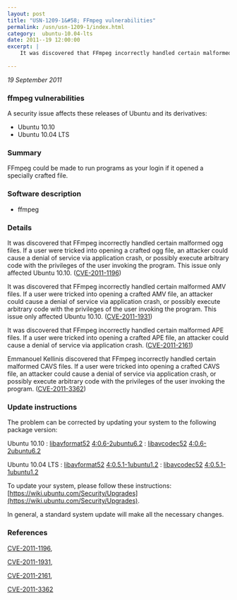 ```yaml
---
layout: post
title: "USN-1209-1&#58; FFmpeg vulnerabilities"
permalink: /usn/usn-1209-1/index.html
category:  ubuntu-10.04-lts
date: 2011--19 12:00:00
excerpt: |
    It was discovered that FFmpeg incorrectly handled certain malformed ogg files. If a user were tricked into opening a crafted ogg file, an attacker could cause a denial of service via application crash, or possibly execute arbitrary code with the privileges of the user invoking the program. This issue only affected Ubuntu 10.10. ([CVE-2011-1196](http://people.ubuntu.com/~ubuntu-security/cve/CVE-2011-1196))
    
--- 
```

 
 

*19 September 2011*

### ffmpeg vulnerabilities

A security issue affects these releases of Ubuntu and its derivatives:

* Ubuntu 10.10
* Ubuntu 10.04 LTS

### Summary

FFmpeg could be made to run programs as your login if it opened a specially crafted file.

### Software description

* ffmpeg 

### Details

It was discovered that FFmpeg incorrectly handled certain malformed ogg files. If a user were tricked into opening a crafted ogg file, an attacker could cause a denial of service via application crash, or possibly execute arbitrary code with the privileges of the user invoking the program. This issue only affected Ubuntu 10.10. ([CVE-2011-1196](http://people.ubuntu.com/~ubuntu-security/cve/CVE-2011-1196))

It was discovered that FFmpeg incorrectly handled certain malformed AMV files. If a user were tricked into opening a crafted AMV file, an attacker could cause a denial of service via application crash, or possibly execute arbitrary code with the privileges of the user invoking the program. This issue only affected Ubuntu 10.10. ([CVE-2011-1931](http://people.ubuntu.com/~ubuntu-security/cve/CVE-2011-1931))

It was discovered that FFmpeg incorrectly handled certain malformed APE files. If a user were tricked into opening a crafted APE file, an attacker could cause a denial of service via application crash. ([CVE-2011-2161](http://people.ubuntu.com/~ubuntu-security/cve/CVE-2011-2161))

Emmanouel Kellinis discovered that FFmpeg incorrectly handled certain malformed CAVS files. If a user were tricked into opening a crafted CAVS file, an attacker could cause a denial of service via application crash, or possibly execute arbitrary code with the privileges of the user invoking the program. ([CVE-2011-3362](http://people.ubuntu.com/~ubuntu-security/cve/CVE-2011-3362)) 

### Update instructions

The problem can be corrected by updating your system to the following package version:

Ubuntu 10.10
 : [libavformat52](https://launchpad.net/ubuntu/+source/ffmpeg) <span> [4:0.6-2ubuntu6.2](https://launchpad.net/ubuntu/+source/ffmpeg/4:0.6-2ubuntu6.2) </span> 
 : [libavcodec52](https://launchpad.net/ubuntu/+source/ffmpeg) <span> [4:0.6-2ubuntu6.2](https://launchpad.net/ubuntu/+source/ffmpeg/4:0.6-2ubuntu6.2) </span> 

Ubuntu 10.04 LTS
 : [libavformat52](https://launchpad.net/ubuntu/+source/ffmpeg) <span> [4:0.5.1-1ubuntu1.2](https://launchpad.net/ubuntu/+source/ffmpeg/4:0.5.1-1ubuntu1.2) </span> 
 : [libavcodec52](https://launchpad.net/ubuntu/+source/ffmpeg) <span> [4:0.5.1-1ubuntu1.2](https://launchpad.net/ubuntu/+source/ffmpeg/4:0.5.1-1ubuntu1.2) </span> 

To update your system, please follow these instructions: [https://wiki.ubuntu.com/Security/Upgrades](https://wiki.ubuntu.com/Security/Upgrades).

In general, a standard system update will make all the necessary changes. 

### References

 
 [CVE-2011-1196](http://people.ubuntu.com/~ubuntu-security/cve/CVE-2011-1196), 

 [CVE-2011-1931](http://people.ubuntu.com/~ubuntu-security/cve/CVE-2011-1931), 

 [CVE-2011-2161](http://people.ubuntu.com/~ubuntu-security/cve/CVE-2011-2161), 

 [CVE-2011-3362](http://people.ubuntu.com/~ubuntu-security/cve/CVE-2011-3362)
 

